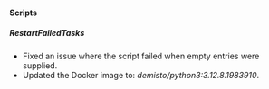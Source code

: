 
#### Scripts
##### RestartFailedTasks
- Fixed an issue where the script failed when empty entries were supplied.
- Updated the Docker image to: *demisto/python3:3.12.8.1983910*.